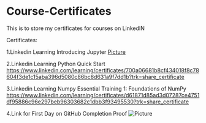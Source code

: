 # Course-Certificates 
This is to store my certificates for courses on LinkedIN

Certificates:

1.Linkedin Learning Introducing Jupyter [Picture](https://www.linkedin.com/learning/certificates/f7fac3d37b2b0bf5bf07327daf528c9f7051aacb29e4a549b3d5fca9a0687ae0?trk=share_certificate)

2.Linkedin Learning Python Quick Start https://www.linkedin.com/learning/certificates/700a06681b8cf434018f8c78604f3de1c15aba396d5080c86bc8d631a9f7dd1b?trk=share_certificate

3.Linkedin Learning Numpy Essential Training 1: Foundations of NumPy https://www.linkedin.com/learning/certificates/d61871d85ad3d07287ce4751df95886c96e297beb96303682c1dbb3f93495530?trk=share_certificate

4.Link for First Day on GitHub Completion Proof ![Picture](https://user-images.githubusercontent.com/98282115/150709117-e88ccc7c-85e6-476c-b798-88068ffcc2ca.jpg)
